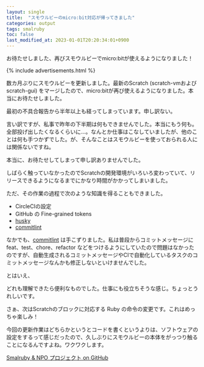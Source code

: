 ```yaml
---
layout: single
title:  "スモウルビーのmicro:bit対応が帰ってきました"
categories: output
tags: smalruby
toc: false
last_modified_at: 2023-01-01T20:20:34:01+0900
---
```


お待たせしました、再びスモウルビーでmicro:bitが使えるようになりました！

{% include advertisements.html %}

数カ月ぶりにスモウルビーを更新しました。最新のScratch (scratch-vmおよびscratch-gui) をマージしたので、micro:bitが再び使えるようになりました。本当にお待たせしました。

最初の不具合報告から半年以上も経ってしまっています。申し訳ない。

言い訳ですが、私事で昨年の下半期は何もできませんでした。本当にもう何も。全部投げ出したくなるくらいに...。なんとか仕事はこなしていましたが、他のことは何も手つかずでした。が、そんなことはスモウルビーを使っておられる人には関係ないですね。

本当に、お待たせしてしまって申し訳ありませんでした。

しばらく触っていなかったのでScratchの開発環境がいろいろ変わっていて、リリースできるようになるまでにかなり時間がかかってしまいました。

ただ、その作業の過程で次のような知識を得ることもできました。

- CircleCIの設定
- GitHub の Fine-grained tokens
- [husky](https://typicode.github.io/husky/#/)
- [commitlint](https://github.com/conventional-changelog/commitlint)

なかでも、[commitlint](https://github.com/conventional-changelog/commitlint) は手こずりました。私は普段からコミットメッセージに feat、test、chore、refactor などをつけるようにしていたので問題はなかったのですが、自動生成されるコミットメッセージやCIで自動化しているタスクのコミットメッセージなんかも修正しないといけませんでした。

とはいえ、

どれも理解できたら便利なものでした。仕事にも役立ちそうな感じ。ちょっとうれしいです。

さぁ、次はScratchのブロックに対応する Ruby の命令の変更です。これはめっちゃ楽しみ！

今回の更新作業はどちらかというとコードを書くというよりは、ソフトウェアの設定をするって感じだったので、久しぶりにスモウルビーの本体をがっつり触ることになるんですよね。ワクワクします。

[Smalruby & NPO プロジェクト on GitHub](https://github.com/orgs/smalruby/projects/2/views/1)
